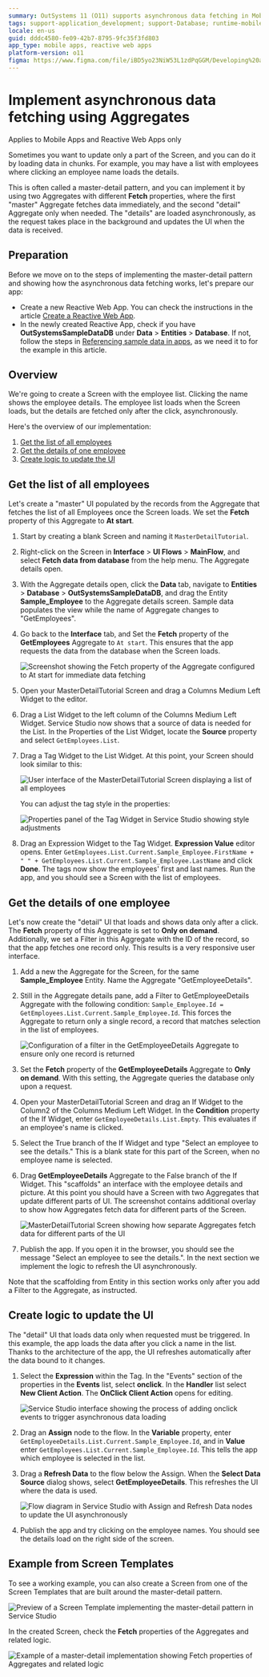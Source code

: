 ```yaml
---
summary: OutSystems 11 (O11) supports asynchronous data fetching in Mobile Apps and Reactive Web Apps using master-detail patterns with Aggregates.
tags: support-application_development; support-Database; runtime-mobileandreactiveweb;
locale: en-us
guid: dddc4580-fe09-42b7-8795-9fc35f3fd803
app_type: mobile apps, reactive web apps
platform-version: o11
figma: https://www.figma.com/file/iBD5yo23NiW53L1zdPqGGM/Developing%20an%20Application?node-id=173:9
---
```


# Implement asynchronous data fetching using Aggregates

<div class="info" markdown="1">

Applies to Mobile Apps and Reactive Web Apps only

</div>

Sometimes you want to update only a part of the Screen, and you can do it by loading data in chunks. For example, you may have a list with employees where clicking an employee name loads the details.

This is often called a master-detail pattern, and you can implement it by using two Aggregates with different **Fetch** properties, where the first "master" Aggregate fetches data immediately, and the second "detail" Aggregate only when needed. The "details" are loaded asynchronously, as the request takes place in the background and updates the UI when the data is received.

## Preparation

Before we move on to the steps of implementing the master-detail pattern and showing how the asynchronous data fetching works, let's prepare our app:

* Create a new Reactive Web App. You can check the instructions in the article [Create a Reactive Web App](../../../getting-started/create-reactive-web.md).
* In the newly created Reactive App, check if you have **OutSystemsSampleDataDB** under **Data** > **Entities** > **Database**. If not, follow the steps in [Referencing sample data in apps](../../ui/screen-templates/sample-data.md#referencing-sample-data-in-apps), as we need it to for the example in this article.

## Overview

We're going to create a Screen with the employee list. Clicking the name shows the employee details. The employee list loads when the Screen loads, but the details are fetched only after the click, asynchronously.

Here's the overview of our implementation:

1. [Get the list of all employees](#get-the-list-of-all-employees)
1. [Get the details of one employee](#get-the-details-of-one-employee)
1. [Create logic to update the UI](#create-logic-to-update-the-ui)

## Get the list of all employees

Let's create a "master" UI populated by the records from the Aggregate that fetches the list of all Employees once the Screen loads. We set the **Fetch** property of this Aggregate to **At start**.

1. Start by creating a blank Screen and naming it `MasterDetailTutorial`.

1. Right-click on the Screen in **Interface** > **UI Flows** > **MainFlow**, and select **Fetch data from database** from the help menu. The Aggregate details open.

1. With the Aggregate details open, click the **Data** tab, navigate to **Entities** > **Database** > **OutSystemsSampleDataDB**, and drag the Entity **Sample_Employee** to the Aggregate details screen. Sample data populates the view while the name of Aggregate changes to "GetEmployees".

1. Go back to the **Interface** tab, and Set the **Fetch** property of the **GetEmployees** Aggregate to `At start`. This ensures that the app requests the data from the database when the Screen loads.

    ![Screenshot showing the Fetch property of the Aggregate configured to At start for immediate data fetching](images/master-detail-fetch-at-start.png "Fetch property of the Aggregate set to At start")

1. Open your MasterDetailTutorial Screen and drag a Columns Medium Left Widget to the editor.

1. Drag a List Widget to the left column of the Columns Medium Left Widget. Service Studio now shows that a source of data is needed for the List. In the Properties of the List Widget, locate the **Source** property and select `GetEmployees.List`.

1. Drag a Tag Widget to the List Widget. At this point, your Screen should look similar to this:

    ![User interface of the MasterDetailTutorial Screen displaying a list of all employees](images/master-detail-load-all.png "Master detail screen with all items loaded")

    You can adjust the tag style in the properties:

    ![Properties panel of the Tag Widget in Service Studio showing style adjustments](images/master-detail-tag-props.png "Properties of the Tag Widget")

1. Drag an Expression Widget to the Tag Widget. **Expression Value** editor opens. Enter `GetEmployees.List.Current.Sample_Employee.FirstName + " " + GetEmployees.List.Current.Sample_Employee.LastName` and click **Done**. The tags now show the employees' first and last names. Run the app, and you should see a Screen with the list of employees.

## Get the details of one employee

Let's now create the "detail" UI that loads and shows data only after a click. The **Fetch** property of this Aggregate is set to **Only on demand**. Additionally, we set a Filter in this Aggregate with the ID of the record, so that the app fetches one record only. This results is a very responsive user interface.

1. Add a new the Aggregate for the Screen, for the same **Sample_Employee** Entity. Name the Aggregate "GetEmployeeDetails".

1. Still in the Aggregate details pane, add a Filter to GetEmployeeDetails Aggregate with the following condition: `Sample_Employee.Id = GetEmployees.List.Current.Sample_Employee.Id`. This forces the Aggregate to return only a single record, a record that matches selection in the list of employees.

    ![Configuration of a filter in the GetEmployeeDetails Aggregate to ensure only one record is returned](images/master-detail-filter.png "Filter for Aggregate to return a single record")

1. Set the **Fetch** property of the **GetEmployeeDetails** Aggregate to **Only on demand**. With this setting, the Aggregate queries the database only upon a request.

1. Open your MasterDetailTutorial Screen and drag an If Widget to the Column2 of the Columns Medium Left Widget. In the **Condition** property of the If Widget, enter `GetEmployeeDetails.List.Empty`. This evaluates if an employee's name is clicked.

1. Select the True branch of the If Widget and type "Select an employee to see the details." This is a blank state for this part of the Screen, when no employee name is selected.

1. Drag **GetEmployeeDetails** Aggregate to the False branch of the If Widget. This "scaffolds" an interface with the employee details and picture. At this point you should have a Screen with two Aggregates that update different parts of UI. The screenshot contains additional overlay to show how Aggregates fetch data for different parts of the Screen.

    ![MasterDetailTutorial Screen showing how separate Aggregates fetch data for different parts of the UI](images/master-detail-aggregates.png "Master detail screen with separate Aggregates")

1. Publish the app. If you open it in the browser, you should see the message "Select an employee to see the details.". In the next section we implement the logic to refresh the UI asynchronously.

<div class="info" markdown="1">

Note that the scaffolding from Entity in this section works only after you add a Filter to the Aggregate, as instructed.

</div>

## Create logic to update the UI

The "detail" UI that loads data only when requested must be triggered. In this example, the app loads the data after you click a name in the list. Thanks to the architecture of the app, the UI refreshes automatically after the data bound to it changes.

1. Select the **Expression** within the Tag. In the "Events" section of the properties in the **Events** list, select **onclick**. In the **Handler** list select **New Client Action**. The **OnClick Client Action** opens for editing.

    ![Service Studio interface showing the process of adding onclick events to trigger asynchronous data loading](images/master-detail-events-refresh-ui.png "Adding events to trigger asynchronous loading")

1. Drag an **Assign** node to the flow. In the **Variable** property, enter `GetEmployeeDetails.List.Current.Sample_Employee.Id`, and in **Value** enter `GetEmployees.List.Current.Sample_Employee.Id`. This tells the app which employee is selected in the list.

1. Drag a **Refresh Data** to the flow below the Assign. When the **Select Data Source** dialog shows, select **GetEmployeeDetails**. This refreshes the UI where the data is used.

    ![Flow diagram in Service Studio with Assign and Refresh Data nodes to update the UI asynchronously](images/master-detail-refresh-ui.png "Flow with Assign and Refresh Data")

1. Publish the app and try clicking on the employee names. You should see the details load on the right side of the screen.

## Example from Screen Templates

To see a working example, you can also create a Screen from one of the Screen Templates that are built around the master-detail pattern. 

![Preview of a Screen Template implementing the master-detail pattern in Service Studio](images/master-detail-template.png "Master detail pattern Screen Template")

In the created Screen, check the **Fetch** properties of the Aggregates and related logic.

![Example of a master-detail implementation showing Fetch properties of Aggregates and related logic](images/master-detail-sample.png "Master detail sample implementation")
